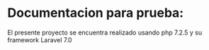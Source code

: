 <h1>Documentacion para prueba:</h1>

<p> El presente proyecto se encuentra realizado usando <bold>php 7.2.5</bold> y su framework <bold>Laravel 7.0</bold> </p>
